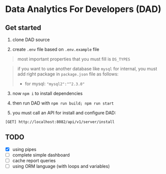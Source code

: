 
# Data Analytics For Developers (DAD)

## Get started

1. clone DAD source

2. create `.env` file based on `.env.example` file

> most important properties that you must fill is `DS_TYPES`

> if you want to use another database like `mysql` for internal, you must add right package in `package.json` file as follows:
> - for mysql: `"mysql2":"^2.3.0"`

3. now `npm i` to install dependencies

4. then run DAD with `npm run build; npm run start`

5. you must call an API for install and configure DAD:

```
[GET] http://localhost:8082/api/v1/server/install
```


## TODO

- [x] using pipes
- [ ] complete simple dashboard
- [ ] cache report queries
- [ ] using ORM language (with loops and variables)